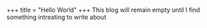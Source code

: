 +++
title = "Hello World"
+++
This blog will remain empty until I find something intreating to write about

